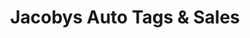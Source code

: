 ---
title: "Jacobys Auto Tags & Sales"
url: /king-of-prussia/jacobys-auto-tags-and-sales/
shop: car
---